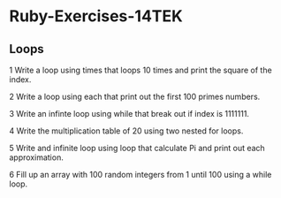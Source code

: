 # Ruby-Exercises-14TEK

## Loops

1 Write a loop using times that loops 10 times and print the square of the index. 

2 Write a loop using each that print out the first 100 primes numbers.

3 Write an infinte loop using while that break out if index is 1111111.

4 Write the multiplication table of 20 using two nested for loops.

5 Write and infinite loop using loop that calculate Pi and print out each approximation.

6 Fill up an array with 100 random integers from 1 until 100 using a while loop. 


